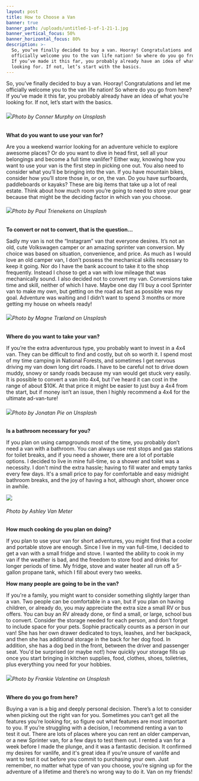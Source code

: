 ```yaml
---
layout: post
title: How to Choose a Van
banner: true
banner_path: /uploads/untitled-1-of-1-21-1.jpg
banner_vertical_focus: 50%
banner_horizontal_focus: 80%
description: >-
  So, you’ve finally decided to buy a van. Hooray! Congratulations and let me
  officially welcome you to the van life nation! So where do you go from here?
  If you’ve made it this far, you probably already have an idea of what you’re
  looking for. If not, let’s start with the basics.
---
```


So, you’ve finally decided to buy a van. Hooray! Congratulations and let me officially welcome you to the van life nation! So where do you go from here? If you’ve made it this far, you probably already have an idea of what you’re looking for. If not, let’s start with the basics.

###### ![](/uploads/conner-murphy-345177-unsplash-1-1.jpg)Photo by Conner Murphy on Unsplash

**What do you want to use your van for?**

Are you a weekend warrior looking for an adventure vehicle to explore awesome places? Or do you want to dive in head first, sell all your belongings and become a full time vanlifer? Either way, knowing how you want to use your van is the first step in picking one out. You also need to consider what you’ll be bringing into the van. If you have mountain bikes, consider how you’ll store those in, or on, the van. Do you have surfboards, paddleboards or kayaks? These are big items that take up a lot of real estate. Think about how much room you’re going to need to store your gear because that might be the deciding factor in which van you choose.

###### ![](/uploads/paul-trienekens-304789-unsplash-1-1.jpg)Photo by Paul Trienekens on Unsplash

**To convert or not to convert, that is the question…**

Sadly my van is not the “Instagram” van that everyone desires. It’s not an old, cute Volkswagen camper or an amazing sprinter van conversion. My choice was based on situation, convenience, and price. As much as I would love an old camper van, I don’t possess the mechanical skills necessary to keep it going. Nor do I have the bank account to take it to the shop frequently. Instead I chose to get a van with low mileage that was mechanically sound. I also decided not to convert my van. Conversions take time and skill, neither of which I have. Maybe one day I’ll buy a cool Sprinter van to make my own, but getting on the road as fast as possible was my goal. Adventure was waiting and I didn’t want to spend 3 months or more getting my house on wheels ready!

###### ![](/uploads/magne-traeland-518071-unsplash-1-1.jpg)Photo by Magne Træland on Unsplash

**Where do you want to take your van?**

If you’re the extra adventurous type, you probably want to invest in a 4x4 van. They can be difficult to find and costly, but oh so worth it. I spend most of my time camping in National Forests, and sometimes I get nervous driving my van down long dirt roads. I have to be careful not to drive down muddy, snowy or sandy roads because my van would get stuck very easily. It is possible to convert a van into 4x4, but I’ve heard it can cost in the range of about $10K. At that price it might be easier to just buy a 4x4 from the start, but if money isn’t an issue, then I highly recommend a 4x4 for the ultimate ad-van-ture!

###### ![](/uploads/jonatan-pie-230174-unsplash-1-1.jpg)Photo by Jonatan Pie on Unsplash

**Is a bathroom necessary for you?**

If you plan on using campgrounds most of the time, you probably don’t need a van with a bathroom. You can always use rest stops and gas stations for toilet breaks, and if you need a shower, there are a lot of portable options. I decided to live in mine full-time, so a shower and toilet was a necessity. I don't mind the extra hassle; having to fill water and empty tanks every few days. It's a small price to pay for comfortable and easy midnight bathroom breaks, and the joy of having a hot, although short, shower once in awhile.

![](/uploads/untitled-1-of-1-22.jpg)

###### Photo by Ashley Van Meter

**How much cooking do you plan on doing?**

If you plan to use your van for short adventures, you might find that a cooler and portable stove are enough. Since I live in my van full-time, I decided to get a van with a small fridge and stove. I wanted the ability to cook in my van if the weather is bad, and the freedom to store food and drinks for longer periods of time. My fridge, stove and water heater all run off a 5-gallon propane tank, which I fill about every two weeks.

**How many people are going to be in the van?**

If you're a family, you might want to consider something slightly larger than a van. Two people can be comfortable in a van, but if you plan on having children, or already do, you may appreciate the extra size a small RV or bus offers. You can buy an RV already done, or find a small, or large, school bus to convert. Consider the storage needed for each person, and don't forget to include space for your pets. Sophie practically counts as a person in our van! She has her own drawer dedicated to toys, leashes, and her backpack, and then she has additional storage in the back for her dog food. In addition, she has a dog bed in the front, between the driver and passenger seat. You'd be surprised (or maybe not!) how quickly your storage fills up once you start bringing in kitchen supplies, food, clothes, shoes, toiletries, plus everything you need for your hobbies.

###### ![](/uploads/frankie-valentine-565054-unsplash-1-1.jpg)Photo by Frankie Valentine on Unsplash

**Where do you go from here?**

Buying a van is a big and deeply personal decision. There’s a lot to consider when picking out the right van for you. Sometimes you can’t get all the features you’re looking for, so figure out what features are most important to you. If you’re struggling with a decision, I recommend renting a van to test it out. There are lots of places where you can rent an older campervan, or a new Sprinter van, for a few days to test them out. I rented a van for a week before I made the plunge, and it was a fantastic decision. It confirmed my desires for vanlife, and it's great idea if you’re unsure of vanlife and want to test it out before you commit to purchasing your own. Just remember, no matter what type of van you choose, you’re signing up for the adventure of a lifetime and there’s no wrong way to do it. Van on my friends!